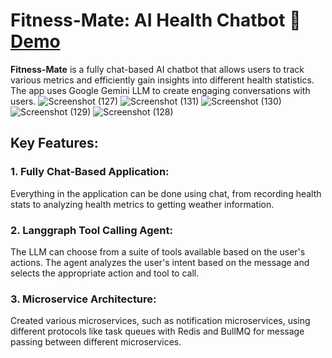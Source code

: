 # Fitness-Mate: AI Health Chatbot 🤍 [Demo](https://comfy-chaja-9e885b.netlify.app/)

**Fitness-Mate** is a fully chat-based AI chatbot that allows users to track various metrics and efficiently gain insights into different health statistics. The app uses Google Gemini LLM to create engaging conversations with users.
![Screenshot (127)](https://github.com/shreyashnalawade1/fitness-mate-chatbot/assets/108988869/0869c7b5-6497-413e-96b8-403da2c66b6c)
![Screenshot (131)](https://github.com/shreyashnalawade1/fitness-mate-chatbot/assets/108988869/4928502a-8f80-4a45-a748-39bda0dfd8ea)
![Screenshot (130)](https://github.com/shreyashnalawade1/fitness-mate-chatbot/assets/108988869/ef55d361-c7d0-4c5c-80b8-a76af8068536)
![Screenshot (129)](https://github.com/shreyashnalawade1/fitness-mate-chatbot/assets/108988869/8a8f4eb2-5c2a-4866-a9a5-290438600ed6)
![Screenshot (128)](https://github.com/shreyashnalawade1/fitness-mate-chatbot/assets/108988869/cc67607c-ebaf-4c53-95a1-29c6ebca96b9)

## Key Features:
### 1. Fully Chat-Based Application:
Everything in the application can be done using chat, from recording health stats to analyzing health metrics to getting weather information.

### 2. Langgraph Tool Calling Agent:
The LLM can choose from a suite of tools available based on the user's actions. The agent analyzes the user's intent based on the message and selects the appropriate action and tool to call.

### 3. Microservice Architecture:
Created various microservices, such as notification microservices, using different protocols like task queues with Redis and BullMQ for message passing between different microservices.
